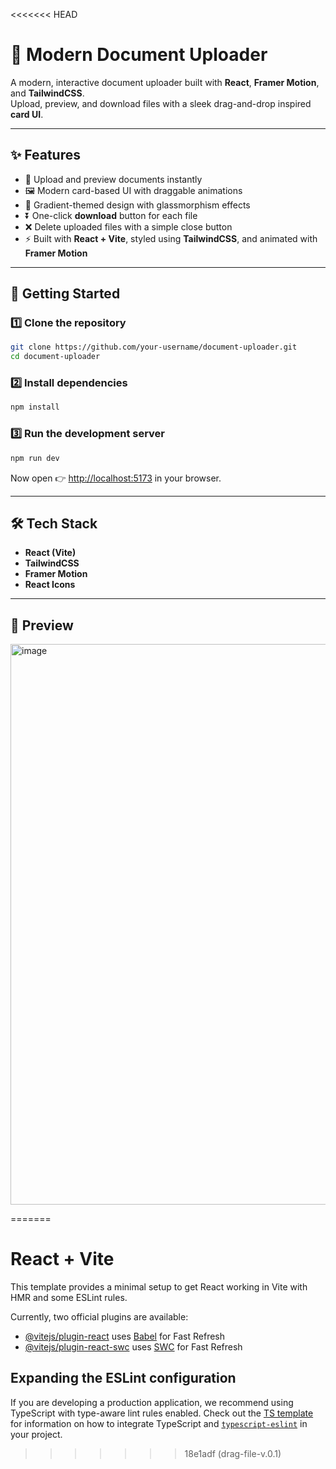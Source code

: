 <<<<<<< HEAD
# 📂 Modern Document Uploader

A modern, interactive document uploader built with **React**, **Framer Motion**, and **TailwindCSS**.  
Upload, preview, and download files with a sleek drag-and-drop inspired **card UI**.

---

## ✨ Features
- 📁 Upload and preview documents instantly  
- 🖼️ Modern card-based UI with draggable animations  
- 🎨 Gradient-themed design with glassmorphism effects  
- ⏬ One-click **download** button for each file  
- ❌ Delete uploaded files with a simple close button  
- ⚡ Built with **React + Vite**, styled using **TailwindCSS**, and animated with **Framer Motion**  

---

## 🚀 Getting Started

### 1️⃣ Clone the repository
```bash
git clone https://github.com/your-username/document-uploader.git
cd document-uploader
````

### 2️⃣ Install dependencies

```bash
npm install
```

### 3️⃣ Run the development server

```bash
npm run dev
```

Now open 👉 [http://localhost:5173](http://localhost:5173) in your browser.

---

## 🛠️ Tech Stack

* **React (Vite)**
* **TailwindCSS**
* **Framer Motion**
* **React Icons**

---

## 📸 Preview

<img width="1902" height="897" alt="image" src="https://github.com/user-attachments/assets/f9a6a742-fd86-485c-8af4-7ba5f06d2a1b" />



=======
# React + Vite

This template provides a minimal setup to get React working in Vite with HMR and some ESLint rules.

Currently, two official plugins are available:

- [@vitejs/plugin-react](https://github.com/vitejs/vite-plugin-react/blob/main/packages/plugin-react) uses [Babel](https://babeljs.io/) for Fast Refresh
- [@vitejs/plugin-react-swc](https://github.com/vitejs/vite-plugin-react/blob/main/packages/plugin-react-swc) uses [SWC](https://swc.rs/) for Fast Refresh

## Expanding the ESLint configuration

If you are developing a production application, we recommend using TypeScript with type-aware lint rules enabled. Check out the [TS template](https://github.com/vitejs/vite/tree/main/packages/create-vite/template-react-ts) for information on how to integrate TypeScript and [`typescript-eslint`](https://typescript-eslint.io) in your project.
>>>>>>> 18e1adf (drag-file-v.0.1)
